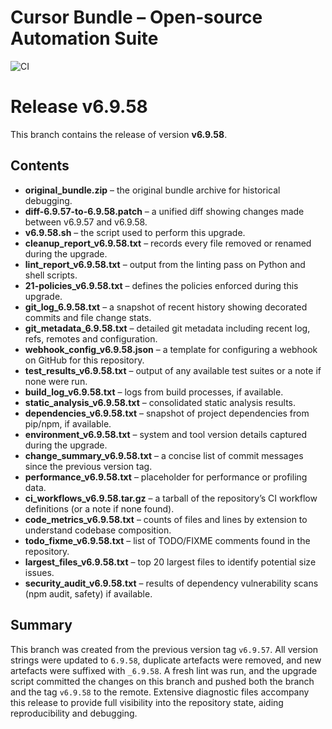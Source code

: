 # Cursor Bundle – Open‑source Automation Suite

![CI](https://github.com/jackxsmith/cursor_bundle/actions/workflows/ci.yml/badge.svg) 

# Release v6.9.58

This branch contains the release of version **v6.9.58**.

## Contents

- **original_bundle.zip** – the original bundle archive for historical debugging.
- **diff-6.9.57-to-6.9.58.patch** – a unified diff showing changes made between v6.9.57 and v6.9.58.
- **v6.9.58.sh** – the script used to perform this upgrade.
- **cleanup_report_v6.9.58.txt** – records every file removed or renamed during the upgrade.
- **lint_report_v6.9.58.txt** – output from the linting pass on Python and shell scripts.
- **21-policies_v6.9.58.txt** – defines the policies enforced during this upgrade.
- **git_log_6.9.58.txt** – a snapshot of recent history showing decorated commits and file change stats.
- **git_metadata_6.9.58.txt** – detailed git metadata including recent log, refs, remotes and configuration.
- **webhook_config_v6.9.58.json** – a template for configuring a webhook on GitHub for this repository.
- **test_results_v6.9.58.txt** – output of any available test suites or a note if none were run.
- **build_log_v6.9.58.txt** – logs from build processes, if available.
- **static_analysis_v6.9.58.txt** – consolidated static analysis results.
- **dependencies_v6.9.58.txt** – snapshot of project dependencies from pip/npm, if available.
- **environment_v6.9.58.txt** – system and tool version details captured during the upgrade.
- **change_summary_v6.9.58.txt** – a concise list of commit messages since the previous version tag.
- **performance_v6.9.58.txt** – placeholder for performance or profiling data.
- **ci_workflows_v6.9.58.tar.gz** – a tarball of the repository’s CI workflow definitions (or a note if none found).
- **code_metrics_v6.9.58.txt** – counts of files and lines by extension to understand codebase composition.
- **todo_fixme_v6.9.58.txt** – list of TODO/FIXME comments found in the repository.
- **largest_files_v6.9.58.txt** – top 20 largest files to identify potential size issues.
- **security_audit_v6.9.58.txt** – results of dependency vulnerability scans (npm audit, safety) if available.

## Summary

This branch was created from the previous version tag `v6.9.57`.  All version strings were updated to `6.9.58`, duplicate artefacts were removed, and new artefacts were suffixed with `_6.9.58`.  A fresh lint was run, and the upgrade script committed the changes on this branch and pushed both the branch and the tag `v6.9.58` to the remote.  Extensive diagnostic files accompany this release to provide full visibility into the repository state, aiding reproducibility and debugging.
